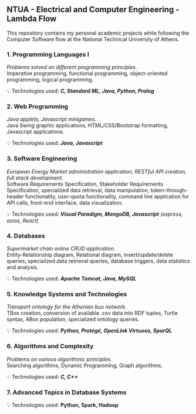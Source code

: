 ## NTUA - Electrical and Computer Engineering - Lambda Flow

This repository contains my personal academic projects while following the Computer Software flow at the National Technical University of Athens.

### 1. Programming Languages I

_Problems solved on different programming principles._  
Imperative programming, functional programming, object-oriented programming, logical programming.

:bulb: Technologies used: **_C, Standard ML, Java, Python, Prolog_**

### 2. Web Programming

_Java applets, Javascript minigames._  
Java Swing graphic applications, HTML/CSS/Bootstrap formatting, Javascript applications.

:bulb: Technologies used: **_Java, Javascript_**

### 3. Software Engineering

_European Energy Market administration application, RESTful API creation, full stack development._  
Software Requirements Specification, Stakeholder Requirements Specification, specialized data retrieval, data manipulation, token-through-header functionality, user-quota functionality, command line application for API calls, front-end interface, data visualization.

:bulb: Technologies used: **_Visual Paradigm, MongoDB, Javascript_** _(express, axios, React)_

### 4. Databases

_Supermarket chain online CRUD application._  
Entity-Relationship diagram, Relational diagram, insert/update/delete queries, specialized data retrieval queries, database triggers, data statistics and analysis.

:bulb: Technologies used: **_Apache Tomcat, Java, MySQL_**

### 5. Knowledge Systems and Technologies

_Transport ontology for the Athenian bus network._  
TBox creation, conversion of available .csv data into RDF tuples, Turtle syntax, ABox population, specialized ontology queries.

:bulb: Technologies used: **_Python, Protégé, OpenLink Virtuoso, SparQL_**

### 6. Algorithms and Complexity

_Problems on various algorithmic principles._   
Searching algorithms, Dynamic Programming, Graph algorithms.

:bulb: Technologies used: **_C, C++_**

### 7. Advanced Topics in Database Systems

:bulb: Technologies used: **Python, Spark, Hadoop**